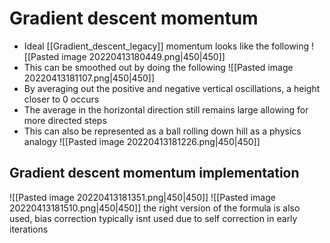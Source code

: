 # Gradient descent momentum
- Ideal [[Gradient_descent_legacy]]  momentum looks like the following
![[Pasted image 20220413180449.png|450|450]]
- This can be smoothed out by doing the following 
![[Pasted image 20220413181107.png|450|450]]
- By averaging out the positive and negative vertical oscillations, a height closer to 0 occurs
- The average in the horizontal direction still remains large allowing for more directed steps
- This can also be represented as a ball rolling down hill as a physics analogy 
![[Pasted image 20220413181226.png|450|450]]

## Gradient  descent momentum implementation
![[Pasted image 20220413181351.png|450|450]]
![[Pasted image 20220413181510.png|450|450]]
the right version of the formula is also used, bias correction typically isnt used due to self correction in early iterations